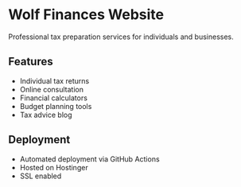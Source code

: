 # Wolf Finances Website

Professional tax preparation services for individuals and businesses.

## Features
- Individual tax returns
- Online consultation
- Financial calculators
- Budget planning tools
- Tax advice blog

## Deployment
- Automated deployment via GitHub Actions
- Hosted on Hostinger
- SSL enabled

<!-- Last deployment: $(date) --> 